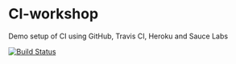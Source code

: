 # CI-workshop
Demo setup of CI using GitHub, Travis CI, Heroku and Sauce Labs

[![Build Status](https://travis-ci.org/azhyvotova/ci_workshop_1.svg?branch=master)](https://travis-ci.org/azhyvotova/ci_workshop_1)
